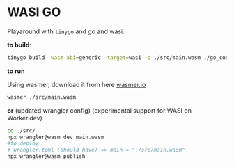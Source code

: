 # WASI GO

Playaround with `tinygo` and go and wasi.

**to build**:

```sh
tinygo build -wasm-abi=generic -target=wasi -o ./src/main.wasm ./go_code/main.go
```

**to run**

Using wasmer, download it from here [wasmer.io](https://wasmer.io/)

```sh
wasmer ./src/main.wasm
```

**or** 
(updated wrangler config)
(experimental support for WASI on Worker.dev)
```sh
cd ./src/
npx wrangler@wasm dev main.wasm
#to deploy
# wrangler.toml (should have) => main = "./src/main.wasm"
npx wrangler@wasm publish
```
